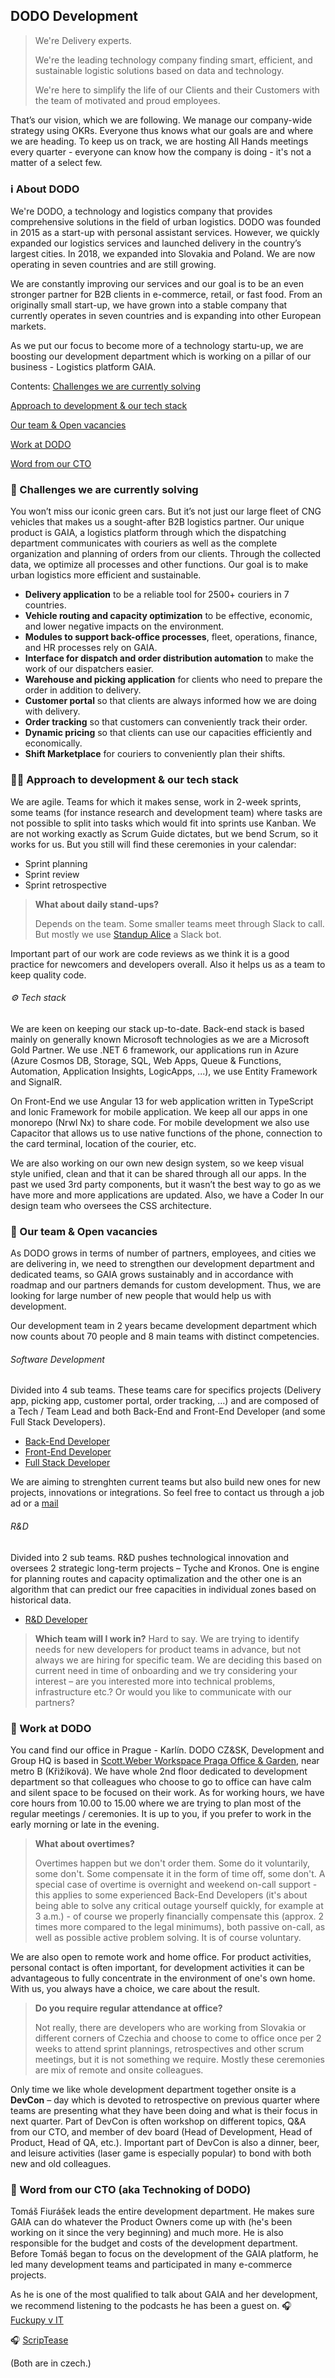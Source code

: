 ## DODO Development

> We're Delivery experts.
> 
> We're the leading technology company finding smart, efficient, and sustainable logistic solutions based on data and technology.
> 
> We're here to simplify the life of our Clients and their Customers with the team of motivated and proud employees.

That’s our vision, which we are following. We manage our company-wide strategy using OKRs. Everyone thus knows what our goals are and where we are heading. To keep us on track, we are hosting All Hands meetings every quarter - everyone can know how the company is doing - it's not a matter of a select few.

### ℹ️ About DODO

We're DODO, a technology and logistics company that provides comprehensive solutions in the field of urban logistics. DODO was founded in 2015 as a start-up with personal assistant services. However, we quickly expanded our logistics services and launched delivery in the country’s largest cities. In 2018, we expanded into Slovakia and Poland. We are now operating in seven countries and are still growing.

We are constantly improving our services and our goal is to be an even stronger partner for B2B clients in e-commerce, retail, or fast food. From an originally small start-up, we have grown into a stable company that currently operates in seven countries and is expanding into other European markets.

As we put our focus to become more of a technology startu-up, we are boosting our development department which is working on a pillar of our business - Logistics platform GAIA.

Contents:
[Challenges we are currently solving](#Challenges-we-are-currently-solving)

[Approach to development & our tech stack](#Approach-to-development-&-our-tech-stack)

[Our team & Open vacancies](#Our-team-&-Open-vacancies)

[Work at DODO](#Work-at-DODO)

[Word from our CTO](#Word-from-our-CTO)

### 🚀 Challenges we are currently solving

You won’t miss our iconic green cars. But it’s not just our large fleet of CNG vehicles that makes us a sought-after B2B logistics partner. Our unique product is GAIA, a logistics platform through which the dispatching department communicates with couriers as well as the complete organization and planning of orders from our clients. Through the collected data, we optimize all processes and other functions. Our goal is to make urban logistics more efficient and sustainable.

- **Delivery application** to be a reliable tool for 2500+ couriers in 7 countries.
- **Vehicle routing and capacity optimization** to be effective, economic, and lower negative impacts on the environment.
- **Modules to support back-office processes**, fleet, operations, finance, and HR processes rely on GAIA.
- **Interface for dispatch and order distribution automation** to make the work of our dispatchers easier.
- **Warehouse and picking application** for clients who need to prepare the order in addition to delivery.
- **Customer portal** so that clients are always informed how we are doing with delivery.
- **Order tracking** so that customers can conveniently track their order.
- **Dynamic pricing** so that clients can use our capacities efficiently and economically.
- **Shift Marketplace** for couriers to conveniently plan their shifts.

### 👨‍💻 Approach to development & our tech stack

We are agile. Teams for which it makes sense, work in 2-week sprints, some teams (for instance research and development team) where tasks are not possible to split into tasks which would fit into sprints use Kanban. We are not working exactly as Scrum Guide dictates, but we bend Scrum, so it works for us. But you still will find these ceremonies in your calendar:
- Sprint planning
- Sprint review
- Sprint retrospective

> **What about daily stand-ups?**
> 
> Depends on the team. Some smaller teams meet through Slack to call. But mostly we use [Standup Alice](https://standupalice.com/) a Slack bot.

Important part of our work are code reviews as we think it is a good practice for newcomers and developers overall. Also it helps us as a team to keep quality code.

###### ⚙️ Tech stack
We are keen on keeping our stack up-to-date. Back-end stack is based mainly on generally known Microsoft technologies as we are a Microsoft Gold Partner. We use .NET 6 framework, our applications run in Azure (Azure Cosmos DB, Storage, SQL, Web Apps, Queue & Functions, Automation, Application Insights, LogicApps, ...), we use Entity Framework and SignalR.

On Front-End we use Angular 13 for web application written in TypeScript and Ionic Framework for mobile application. We keep all our apps in one monorepo (Nrwl Nx) to share code. For mobile development we also use Capacitor that allows us to use native functions of the phone, connection to the card terminal, location of the courier, etc.

We are also working on our own new design system, so we keep visual style unified, clean and that it can be shared through all our apps. In the past we used 3rd party components, but it wasn’t the best way to go as we have more and more applications are updated. Also, we have a Coder In our design team who oversees the CSS architecture.

### 🤝 Our team & Open vacancies

As DODO grows in terms of number of partners, employees, and cities we are delivering in, we need to strengthen our development department and dedicated teams, so GAIA grows sustainably and in accordance with roadmap and our partners demands for custom development. Thus, we are looking for large number of new people that would help us with development.

Our development team in 2 years became development department which now counts about 70 people and 8 main teams with distinct competencies.

###### Software Development
Divided into 4 sub teams. These teams care for specifics projects (Delivery app, picking app, customer portal, order tracking, …) and are composed of a Tech / Team Lead and both Back-End and Front-End Developer (and some Full Stack Developers).
-	[Back-End Developer](https://www.pracujvdodo.cz/volne-pozice/?r=detail&id=1559198109)
-	[Front-End Developer](https://www.pracujvdodo.cz/volne-pozice/?r=detail&id=1569032291)
-	[Full Stack Developer](https://www.pracujvdodo.cz/volne-pozice/?r=detail&id=1593475985)

We are aiming to strenghten current teams but also build new ones for new projects, innovations or integrations. So feel free to contact us through a job ad or a [mail](mailto:vaclav.petrus@idodo.cz)

###### R&D
Divided into 2 sub teams. R&D pushes technological innovation and oversees 2 strategic long-term projects – Tyche and Kronos. One is engine for planning routes and capacity optimalization and the other one is an algorithm that can predict our free capacities in individual zones based on historical data.
-	[R&D Developer](https://www.pracujvdodo.cz/volne-pozice/?r=detail&id=1580368369)

> **Which team will I work in?**
> Hard to say. We are trying to identify needs for new developers for product teams in advance, but not always we are hiring for specific team. We are deciding this based on current need in time of onboarding and we try considering your interest – are you interested more into technical problems, infrastructure etc.? Or would you like to communicate with our partners?

### 💼 Work at DODO

You cand find our office in Prague - Karlín. DODO CZ&SK, Development and Group HQ is based in [Scott.Weber Workspace Praga Office & Garden](https://scottweber.cz/location/praga-office-garden/), near metro B (Křižíková). We have whole 2nd floor dedicated to development department so that colleagues who choose to go to office can have calm and silent space to be focused on their work.
As for working hours, we have core hours from 10.00 to 15.00 where we are trying to plan most of the regular meetings / ceremonies. It is up to you, if you prefer to work in the early morning or late in the evening.

> **What about overtimes?**
> 
> Overtimes happen but we don't order them. Some do it voluntarily, some don't. Some compensate it in the form of time off, some don't.
> A special case of overtime is overnight and weekend on-call support - this applies to some experienced Back-End Developers (it's about being able to solve any critical outage yourself quickly, for example at 3 a.m.) - of course we properly financially compensate this (approx. 2 times more compared to the legal minimums), both passive on-call, as well as possible active problem solving. It is of course voluntary.

We are also open to remote work and home office. For product activities, personal contact is often important, for development activities it can be advantageous to fully concentrate in the environment of one's own home. With us, you always have a choice, we care about the result.

> **Do you require regular attendance at office?**
> 
> Not really, there are developers who are working from Slovakia or different corners of Czechia and choose to come to office once per 2 weeks to attend sprint plannings, retrospectives and other scrum meetings, but it is not something we require. Mostly these ceremonies are mix of remote and onsite colleagues.

Only time we like whole development department together onsite is a **DevCon** – day which is devoted to retrospective on previous quarter where teams are presenting what they have been doing and what is their focus in next quarter. Part of DevCon is often workshop on different topics, Q&A from our CTO, and member of dev board (Head of Development, Head of Product, Head of QA, etc.). Important part of DevCon is also a dinner, beer, and leisure activities (laser game is especially popular) to bond with both new and old colleagues.

### 👑 Word from our CTO (aka Technoking of DODO)
Tomáš Fiurášek leads the entire development department. He makes sure GAIA can do whatever the Product Owners come up with (he's been working on it since the very beginning) and much more. He is also responsible for the budget and costs of the development department. Before Tomáš began to focus on the development of the GAIA platform, he led many development teams and participated in many e-commerce projects.

As he is one of the most qualified to talk about GAIA and her development, we recommend listening to the podcasts he has been a guest on.
🎧 [Fuckupy v IT](https://open.spotify.com/episode/5zAyjg4PX9ICoJflkQ6uaC?si=7p4sMxnATae2AFuTCIF_og)

🎧 [ScripTease](https://open.spotify.com/episode/653nvD34xrJulpGvqixQfM?si=e_onKgbBRtaw3H4EffBQVg)

(Both are in czech.)
